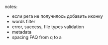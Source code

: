 notes:

- если рега не получилось добавить иконку
- words filter
- error, success, file types validation
- metadata
- spacing FAQ from q to a
